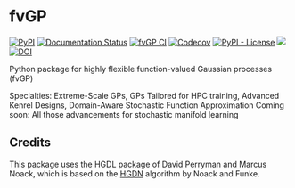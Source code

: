 # fvGP

[![PyPI](https://img.shields.io/pypi/v/fvGP)](https://pypi.org/project/fvgp/)
[![Documentation Status](https://readthedocs.org/projects/gpcam/badge/?version=latest)](https://gpcam.readthedocs.io/en/latest/?badge=latest)
[![fvGP CI](https://github.com/lbl-camera/fvGP/actions/workflows/fvGP-CI.yml/badge.svg)](https://github.com/lbl-camera/fvGP/actions/workflows/fvGP-CI.yml)
[![Codecov](https://img.shields.io/codecov/c/github/lbl-camera/fvGP)](https://app.codecov.io/gh/lbl-camera/fvGP)
[![PyPI - License](https://img.shields.io/badge/license-GPL%20v3-lightgrey)](https://pypi.org/project/fvgp/)
[<img src="https://img.shields.io/badge/slack-@gpCAM-purple.svg?logo=slack">](https://gpCAM.slack.com/)
[![DOI](https://zenodo.org/badge/434769505.svg)](https://zenodo.org/badge/latestdoi/434769505)


Python package for highly flexible function-valued Gaussian processes (fvGP)

Specialties: Extreme-Scale GPs, GPs Tailored for HPC training, Advanced Kenrel Designs, Domain-Aware Stochastic Function Approximation
Coming soon: All those advancements for stochastic manifold learning

## Credits

This package uses the HGDL package of David Perryman and Marcus Noack, which
is based on the [HGDN](https://www.sciencedirect.com/science/article/pii/S037704271730225X) algorithm by Noack and Funke.
